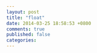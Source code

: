 ```yaml
---
layout: post
title: "float"
date: 2014-03-25 18:58:53 +0800
comments: true
published: false
categories: 
---
```

